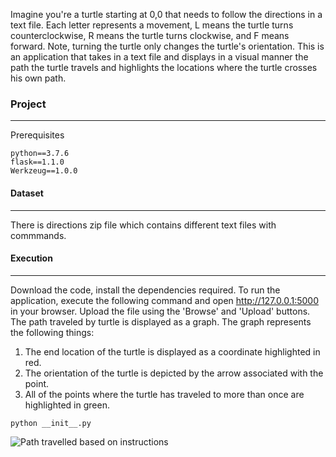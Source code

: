 Imagine you're a turtle starting at 0,0 that needs to follow the directions in a text file. Each letter represents a movement, L means the turtle turns counterclockwise, R means the turtle turns clockwise, and F means forward. Note, turning the turtle only changes the turtle's orientation. This is an application that takes in a text file and displays in a visual manner the path the turtle travels and highlights the locations where the turtle crosses his own path.  

### Project
_______________________________________________________________________________________________
Prerequisites
```
python==3.7.6
flask==1.1.0
Werkzeug==1.0.0
```

#### Dataset
____________________________________________________________________________________________________
There is directions zip file which contains different text files with commmands. 

#### Execution
____________________________________________________________________________________________________
Download the code, install the dependencies required. To run the application, execute the following command and open http://127.0.0.1:5000 in your browser. Upload the file using the 'Browse' and 'Upload' buttons. The path traveled by turtle is displayed as a graph.
The graph represents the following things:
1. The end location of the turtle is displayed as a coordinate highlighted in red.
2. The orientation of the turtle is depicted by the arrow associated with the point. 
3. All of the points where the turtle has traveled to more than once are highlighted in green.
```
python __init__.py
```
![Path travelled based on instructions](https://github.com/pkaplish20/AltaML_Coding_Exercise/tree/master/Assets/Path.png)
